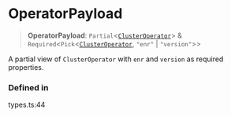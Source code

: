 # OperatorPayload

> **OperatorPayload**: `Partial`<[`ClusterOperator`](clusteroperator.md)> & `Required`<`Pick`<[`ClusterOperator`](clusteroperator.md), `"enr"` | `"version"`>>

A partial view of `ClusterOperator` with `enr` and `version` as required properties.

### Defined in

types.ts:44
